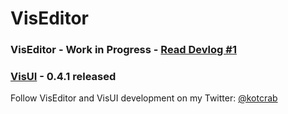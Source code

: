 VisEditor
=========

### VisEditor - Work in Progress - [Read Devlog #1](http://kotcrab.com/blog/2015/01/16/viseditor-devlog-number-1/)
### [VisUI](https://github.com/kotcrab/VisEditor/wiki/VisUI) - 0.4.1 released

Follow VisEditor and VisUI development on my Twitter: [@kotcrab](https://twitter.com/kotcrab)
